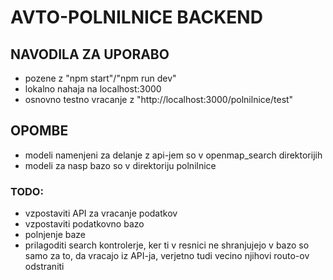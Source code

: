 # AVTO-POLNILNICE BACKEND

## NAVODILA ZA UPORABO
- pozene z "npm start"/"npm run dev"
- lokalno nahaja na localhost:3000
- osnovno testno vracanje z "http://localhost:3000/polnilnice/test"

## OPOMBE
- modeli namenjeni za delanje z api-jem so v openmap_search direktorijih
- modeli za nasp bazo so v direktoriju polnilnice

### TODO:
- vzpostaviti API za vracanje podatkov
- vzpostaviti podatkovno bazo
- polnjenje baze
- prilagoditi search kontrolerje, ker ti v resnici ne shranjujejo v bazo so samo za to, da vracajo iz API-ja, verjetno tudi vecino njihovi routo-ov odstraniti